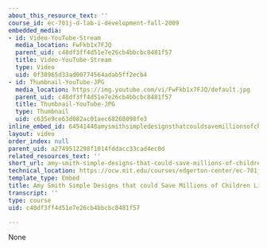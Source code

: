 ```yaml
---
about_this_resource_text: ''
course_id: ec-701j-d-lab-i-development-fall-2009
embedded_media:
- id: Video-YouTube-Stream
  media_location: FwFkb1x7FJQ
  parent_uid: c48df3ff4d51e7e26cb4bbcbc8481f57
  title: Video-YouTube-Stream
  type: Video
  uid: 0f38965d33ad00774564adab5ff2ecb4
- id: Thumbnail-YouTube-JPG
  media_location: https://img.youtube.com/vi/FwFkb1x7FJQ/default.jpg
  parent_uid: c48df3ff4d51e7e26cb4bbcbc8481f57
  title: Thumbnail-YouTube-JPG
  type: Thumbnail
  uid: c635e9ce63d082ac01aec68268098fe3
inline_embed_id: 64541448amysmithsimpledesignsthatcouldsavemillionsofchildrenlives13460848
layout: video
order_index: null
parent_uid: a2749512298f1014fddacc33cad4ec0d
related_resources_text: ''
short_url: amy-smith-simple-designs-that-could-save-millions-of-children-lives
technical_location: https://ocw.mit.edu/courses/edgerton-center/ec-701j-d-lab-i-development-fall-2009/related-resources/amy-smith-simple-designs-that-could-save-millions-of-children-lives
template_type: Embed
title: Amy Smith Simple Designs that could Save Millions of Children Lives
transcript: ''
type: course
uid: c48df3ff4d51e7e26cb4bbcbc8481f57

---
```

None